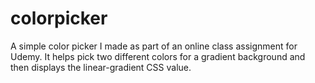 # colorpicker
A simple color picker I made as part of an online class assignment for Udemy. It helps pick two different colors for a gradient background and then displays the linear-gradient CSS value.
